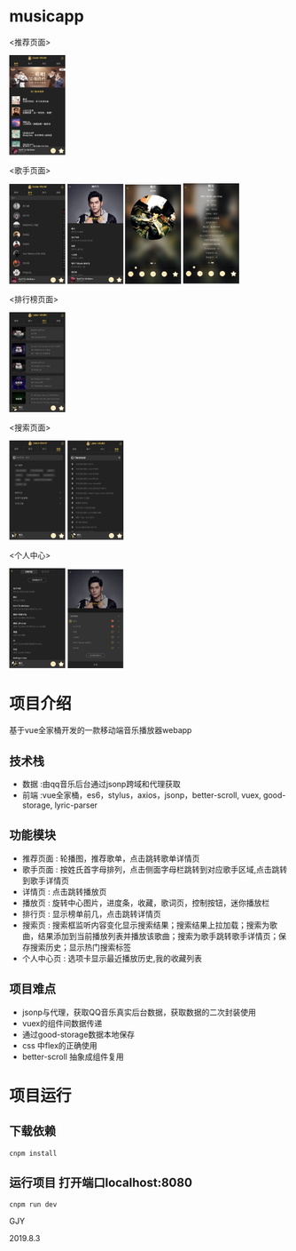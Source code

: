# musicapp
<推荐页面>

<img src="https://raw.githubusercontent.com/gjyyy/demoMusicAPP/8f090eaf7766c2f0e882b25776d0377b0af73e61/Image/%E5%B1%8F%E5%B9%95%E5%BF%AB%E7%85%A7%202019-08-03%20%E4%B8%8B%E5%8D%881.33.36.png" width=20% height=20%>

<歌手页面>

<img src="https://github.com/gjyyy/demoMusicAPP/blob/master/Image/%E5%B1%8F%E5%B9%95%E5%BF%AB%E7%85%A7%202019-08-03%20%E4%B8%8B%E5%8D%881.33.47.png" width=20% height=20%>    <img src="https://github.com/gjyyy/demoMusicAPP/blob/master/Image/%E5%B1%8F%E5%B9%95%E5%BF%AB%E7%85%A7%202019-08-03%20%E4%B8%8B%E5%8D%881.33.52.png" width=20% height=20%>    <img src="https://github.com/gjyyy/demoMusicAPP/blob/master/Image/%E5%B1%8F%E5%B9%95%E5%BF%AB%E7%85%A7%202019-08-03%20%E4%B8%8B%E5%8D%881.33.56.png" width=20% height=20%>    <img src="https://github.com/gjyyy/demoMusicAPP/blob/master/Image/%E5%B1%8F%E5%B9%95%E5%BF%AB%E7%85%A7%202019-08-03%20%E4%B8%8B%E5%8D%881.33.59.png" width=20% height=20%>

<排行榜页面>

<img src="https://github.com/gjyyy/demoMusicAPP/blob/master/Image/%E5%B1%8F%E5%B9%95%E5%BF%AB%E7%85%A7%202019-08-03%20%E4%B8%8B%E5%8D%881.34.19.png" width=20% height=20%>

<搜索页面>

<img src="https://github.com/gjyyy/demoMusicAPP/blob/master/Image/%E5%B1%8F%E5%B9%95%E5%BF%AB%E7%85%A7%202019-08-03%20%E4%B8%8B%E5%8D%881.34.32.png" width=20% height=20%>    <img src="https://github.com/gjyyy/demoMusicAPP/blob/master/Image/%E5%B1%8F%E5%B9%95%E5%BF%AB%E7%85%A7%202019-08-03%20%E4%B8%8B%E5%8D%881.34.36.png" width=20% height=20%>

<个人中心>

<img src="https://github.com/gjyyy/demoMusicAPP/blob/master/Image/%E5%B1%8F%E5%B9%95%E5%BF%AB%E7%85%A7%202019-08-03%20%E4%B8%8B%E5%8D%881.34.43.png" width=20% height=20%>    <img src="https://github.com/gjyyy/demoMusicAPP/blob/master/Image/%E5%B1%8F%E5%B9%95%E5%BF%AB%E7%85%A7%202019-08-03%20%E4%B8%8B%E5%8D%881.34.12.png" width=20% height=20%>

# 项目介绍
基于vue全家桶开发的一款移动端音乐播放器webapp
## 技术栈
* 数据 :由qq音乐后台通过jsonp跨域和代理获取
* 前端 :vue全家桶，es6，stylus，axios，jsonp，better-scroll, vuex, good-storage, lyric-parser
## 功能模块
* 推荐页面 : 轮播图，推荐歌单，点击跳转歌单详情页
* 歌手页面 : 按姓氏首字母排列，点击侧面字母栏跳转到对应歌手区域,点击跳转到歌手详情页
* 详情页 : 点击跳转播放页
* 播放页 : 旋转中心图片，进度条，收藏，歌词页，控制按钮，迷你播放栏
* 排行页 : 显示榜单前几，点击跳转详情页 
* 搜索页 : 搜索框监听内容变化显示搜索结果；搜索结果上拉加载；搜索为歌曲，结果添加到当前播放列表并播放该歌曲；搜索为歌手跳转歌手详情页；保存搜索历史；显示热门搜索标签
* 个人中心页 : 选项卡显示最近播放历史,我的收藏列表
## 项目难点
* jsonp与代理，获取QQ音乐真实后台数据，获取数据的二次封装使用
* vuex的组件间数据传递
* 通过good-storage数据本地保存
* css 中flex的正确使用
* better-scroll 抽象成组件复用

# 项目运行

## 下载依赖
```
cnpm install
```

## 运行项目 打开端口localhost:8080
```
cnpm run dev
```

GJY

2019.8.3
